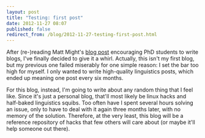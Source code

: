 ```yaml
---
layout: post
title: "Testing: first post"
date: 2012-11-27 08:07
published: false
redirect_from: /blog/2012-11-27-testing-first-post.html
---
```


After (re-)reading Matt Might's [blog post][mm] encouraging PhD students to
write blogs, I've finally decided to give it a whirl. Actually, this isn't my
first blog, but my previous one failed miserably for one simple reason: I set
the bar too high for myself. I only wanted to write high-quality linguistics
posts, which ended up meaning one post every six months.

[mm]: http://matt.might.net/articles/how-to-blog-as-an-academic/

For this blog, instead, I'm going to write about any random thing that I feel
like. Since it's just a personal blog, that'll most likely be linux hacks and
half-baked linguistics squibs. Too often have I spent several hours solving an
issue, only to have to deal with it again three months later, with no memory of
the solution. Therefore, at the very least, this blog will be a reference
repository of hacks that few others will care about (or maybe it'll help
someone out there).
